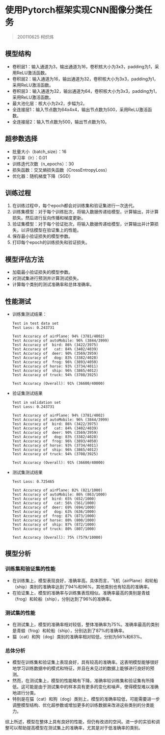 # 使用Pytorch框架实现CNN图像分类任务
> 200110625 柯炽炜

## 模型结构
- 卷积层1：输入通道为3，输出通道为16，卷积核大小为3x3，padding为1，采用ReLU激活函数。
- 卷积层2：输入通道为16，输出通道为32，卷积核大小为3x3，padding为1，采用ReLU激活函数。
- 卷积层3：输入通道为32，输出通道为64，卷积核大小为3x3，padding为1，采用ReLU激活函数。
- 最大池化层：核大小为2x2，步幅为2。
- 全连接层1：输入节点数为64x4x4，输出节点数为500，采用ReLU激活函数。
- 全连接层2：输入节点数为500，输出节点数为10。

## 超参数选择
- 批量大小（batch_size）：16
- 学习率（lr）：0.01
- 训练迭代次数（n_epochs）：30
- 损失函数：交叉熵损失函数（CrossEntropyLoss）
- 优化器：随机梯度下降（SGD）

## 训练过程
1. 在训练过程中，每个epoch都会对训练集和验证集进行一次迭代。
2. 训练集模型：对于每个训练批次，将输入数据传递给模型，计算输出，并计算损失。然后进行反向传播和梯度更新。
3. 验证集模型：对于每个验证批次，将输入数据传递给模型，计算输出并计算损失，以评估模型在验证集上的性能。
4. 保存最小验证损失的模型参数。
5. 打印每个epoch的训练损失和验证损失。

## 模型评估方法
- 加载最小验证损失的模型参数。
- 对测试集进行预测并计算测试损失。
- 计算每个类别的测试准确率和总体准确率。

## 性能测试
- 训练集测试结果：
    ~~~
    Test in test data set
    Test Loss: 0.243731
    
    Test Accuracy of airPlane: 94% (3781/4002)
    Test Accuracy of autoMobile: 96% (3844/3999)
    Test Accuracy of  bird: 86% (3422/3975)
    Test Accuracy of   cat: 84% (3402/4039)
    Test Accuracy of  deer: 90% (3569/3959)
    Test Accuracy of   dog: 83% (3382/4028)
    Test Accuracy of  frog: 96% (3893/4050)
    Test Accuracy of horse: 93% (3734/4011)
    Test Accuracy of  ship: 96% (3865/4012)
    Test Accuracy of truck: 94% (3708/3925)
    
    Test Accuracy (Overall): 91% (36600/40000)
    ~~~
- 验证集测试结果
    ~~~
    Test in validation set
    Test Loss: 0.243731
    
    Test Accuracy of airPlane: 94% (3781/4002)
    Test Accuracy of autoMobile: 96% (3844/3999)
    Test Accuracy of  bird: 86% (3422/3975)
    Test Accuracy of   cat: 84% (3402/4039)
    Test Accuracy of  deer: 90% (3569/3959)
    Test Accuracy of   dog: 83% (3382/4028)
    Test Accuracy of  frog: 96% (3893/4050)
    Test Accuracy of horse: 93% (3734/4011)
    Test Accuracy of  ship: 96% (3865/4012)
    Test Accuracy of truck: 94% (3708/3925)
    
    Test Accuracy (Overall): 91% (36600/40000)
    ~~~
- 测试集测试结果
    ~~~
    Test Loss: 0.725465
    
    Test Accuracy of airPlane: 82% (821/1000)
    Test Accuracy of autoMobile: 86% (863/1000)
    Test Accuracy of  bird: 65% (652/1000)
    Test Accuracy of   cat: 56% (561/1000)
    Test Accuracy of  deer: 69% (694/1000)
    Test Accuracy of   dog: 63% (636/1000)
    Test Accuracy of  frog: 87% (873/1000)
    Test Accuracy of horse: 80% (800/1000)
    Test Accuracy of  ship: 87% (872/1000)
    Test Accuracy of truck: 80% (807/1000)
    
    Test Accuracy (Overall): 75% (7579/10000)
    ~~~

## 模型分析
### 训练集和验证集的性能
- 在训练集上，模型表现良好，准确率高。具体而言，飞机（airPlane）和轮船（ship）类别的准确率达到了94%和96%，其他类别也有较高的准确率。
- 在验证集上，模型的准确率与训练集表现相似。准确率最高的类别是青蛙（frog）和轮船（ship），分别达到了96%的准确率。

### 测试集的性能
- 在测试集上，模型的准确率相对较低，整体准确率为75%。准确率最高的类别是青蛙（frog）和轮船（ship），分别达到了87%的准确率。
- 猫（cat）和狗（dog）类别的准确率相对较低，分别为56%和63%。

### 总体分析
- 模型在训练集和验证集上表现良好，具有较高的准确率。这表明模型能够很好地学习训练数据中的模式和特征，并且在未见过的数据上能够进行良好的预测。
- 然而，在测试集上，模型的性能略有下降，准确率较训练集和验证集有所降低。这可能是由于测试集中的样本具有更多的变化和噪声，使得模型难以准确地进行分类。
- 特别是在猫（cat）和狗（dog）类别上，模型的准确率较低，可能需要进一步调整模型结构、优化超参数或增加更多的训练数据来改进这些类别的分类能力。

综上所述，模型在整体上具有良好的性能，但仍有改进的空间。进一步的实验和调整可以帮助提高模型在测试集上的准确率，尤其是对于低准确率的类别。

